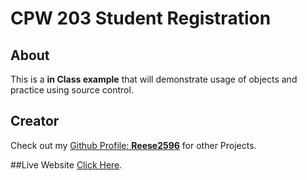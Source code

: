 # CPW 203 Student Registration

## About
This is a __in Class example__ that will demonstrate usage of objects and practice using source control.

## Creator
Check out my [Github Profile: **Reese2596**](https://github.com/Reese2596)  for other Projects.

##Live Website 
[Click Here](https://reese2596.github.io/CPW203-Fall2019-StudentReg/).
